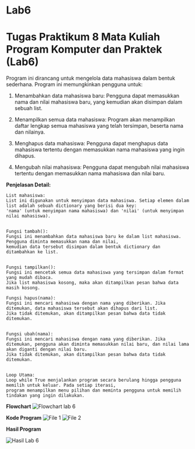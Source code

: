 # Lab6
Tugas Praktikum 8 Mata Kuliah Program Komputer dan Praktek (Lab6)
===========================================================================================================

Program ini dirancang untuk mengelola data mahasiswa dalam bentuk sederhana. Program ini memungkinkan pengguna untuk:

1. Menambahkan data mahasiswa baru: Pengguna dapat memasukkan nama dan nilai mahasiswa baru, yang kemudian akan disimpan dalam sebuah list.


2. Menampilkan semua data mahasiswa: Program akan menampilkan daftar lengkap semua mahasiswa yang telah tersimpan, beserta nama dan nilainya.


3. Menghapus data mahasiswa: Pengguna dapat menghapus data mahasiswa tertentu dengan memasukkan nama mahasiswa yang ingin dihapus.


4. Mengubah nilai mahasiswa: Pengguna dapat mengubah nilai mahasiswa tertentu dengan memasukkan nama mahasiswa dan nilai baru.

**Penjelasan Detail:**

    List mahasiswa: 
    List ini digunakan untuk menyimpan data mahasiswa. Setiap elemen dalam list adalah sebuah dictionary yang berisi dua key: 
    'nama' (untuk menyimpan nama mahasiswa) dan 'nilai' (untuk menyimpan nilai mahasiswa).


    Fungsi tambah(): 
    Fungsi ini menambahkan data mahasiswa baru ke dalam list mahasiswa. Pengguna diminta memasukkan nama dan nilai, 
    kemudian data tersebut disimpan dalam bentuk dictionary dan ditambahkan ke list.


    Fungsi tampilkan(): 
    Fungsi ini mencetak semua data mahasiswa yang tersimpan dalam format yang mudah dibaca. 
    Jika list mahasiswa kosong, maka akan ditampilkan pesan bahwa data masih kosong.

    Fungsi hapus(nama): 
    Fungsi ini mencari mahasiswa dengan nama yang diberikan. Jika ditemukan, data mahasiswa tersebut akan dihapus dari list. 
    Jika tidak ditemukan, akan ditampilkan pesan bahwa data tidak ditemukan.


    Fungsi ubah(nama): 
    Fungsi ini mencari mahasiswa dengan nama yang diberikan. Jika ditemukan, pengguna akan diminta memasukkan nilai baru, dan nilai lama akan diganti dengan nilai baru. 
    Jika tidak ditemukan, akan ditampilkan pesan bahwa data tidak ditemukan.


    Loop Utama: 
    Loop while True menjalankan program secara berulang hingga pengguna memilih untuk keluar. Pada setiap iterasi, 
    program menampilkan menu pilihan dan meminta pengguna untuk memilih tindakan yang ingin dilakukan.


**Flowchart**
![Flowchart lab 6](https://github.com/user-attachments/assets/0926f5a1-2c69-4e22-ab5c-a28f6c0d1a9a)


**Kode Program**
![File 1](https://github.com/user-attachments/assets/c9b2bb7d-cf40-42d1-bb05-ae5b77ff4fbf)
![File 2](https://github.com/user-attachments/assets/e4629d76-e327-4848-929d-712bc542d2ee)





**Hasil Program**


![Hasil Lab 6](https://github.com/user-attachments/assets/711ae126-3cd8-4269-94d3-9b434e9fe30c)

